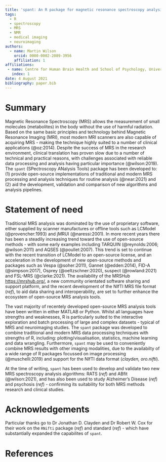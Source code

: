 ```yaml
---
title: 'spant: An R package for magnetic resonance spectroscopy analysis'
tags:
  - R
  - spectroscopy
  - MRS
  - NMR
  - medical imaging
  - neuroimaging
authors:
  - name: Martin Wilson
    orcid: 0000-0002-2089-3956
    affiliation: 1
affiliations:
 - name: Centre for Human Brain Health and School of Psychology, University of Birmingham, Birmingham, UK
   index: 1
date: 4 August 2021
bibliography: paper.bib
---
```


# Summary

Magnetic Resonance Spectroscopy (MRS) allows the measurement of small molecules (metabolites) in the body without the use of harmful radiation. Based on the same basic principles and technology behind Magnetic Resonance Imaging (MRI), most modern MRI scanners are also capable of acquiring MRS - making the technique highly suited to a number of clinical applications (@oz:2014). Despite the success of MRS in the research environment, clinical translation has proven slow due to a number of technical and practical reasons, with challenges associated with reliable data processing and analysis having particular importance (@wilson:2019). The `spant` (SPectroscopy ANalysis Tools) package has been developed to: (1) provide open-source implementations of traditional and modern MRS processing and analysis techniques for routine analysis (@near:2021) and (2) aid the development, validation and comparison of new algorithms and analysis pipelines.

# Statement of need

Traditional MRS analysis was dominated by the use of proprietary software, either supplied by scanner manufactures or offline tools such as LCModel (@provencher:1993) and jMRUI (@naressi:2001). In more recent years there has been a steadily increasing trend toward the use of open-source methods - with some early examples including TARQUIN (@reynolds:2006; @wilson:2011) and AQSES (@poullet:2007). This trend is set to continue with the recent transition of LCModel to an open-source license, and an acceleration in the development of new open-source methods and packages such as Vespa (@soher:2011), Gannet (@edden:2014), FID-A (@simpson:2017), Osprey (@oeltzschner:2020), suspect (@rowland:2021) and FSL-MRS (@clarke:2021). The availability of the MRSHub <https://mrshub.org/>, a new community orientated software sharing and support platform, and the recent development of the NIfTI MRS file format (*ref*), to aid data sharing and interoperability, are set to further enhance the ecosystem of open-source MRS analysis tools.

The vast majority of recentely developed open-source MRS analysis tools have been written in either MATLAB or Python. Whilst all languages have strengths and weaknesses, R is particularly suited to the interactive exploration and batch processing of large and complex datasets - typical of MRS and neuroimaging studies. The `spant` package was developed to combine traditional  and modern MRS data processing techniques with strengths of R, including: plotting/visualisation, statistics, machine learning and data wrangling. Furthermore, `spant` may be used to conveniently combine MRS results with other imaging modalities, due to the availabilty of a wide range of R packages focussed on image processing (@muschelli:2019) and support for the NIfTI data format (*clayden, oro.nifti*).

At the time of writing, `spant` has been used to develop and validate two new MRS spectroscopy analysis algorithms: RATS (*ref*) and ABfit (@wilson:2021), and has also been used to study Alzheimer’s Disease (*ref*) and psychosis (*ref*) - confirming its suitability for both MRS methods research and clinical studies.

# Acknowledgements

Particular thanks go to Dr Jonathan D. Clayden and Dr Robert W. Cox for their work on the `RNifti` package (*ref*) and standard (*ref*) - which have substantially expanded the capabilites of `spant`.

# References
